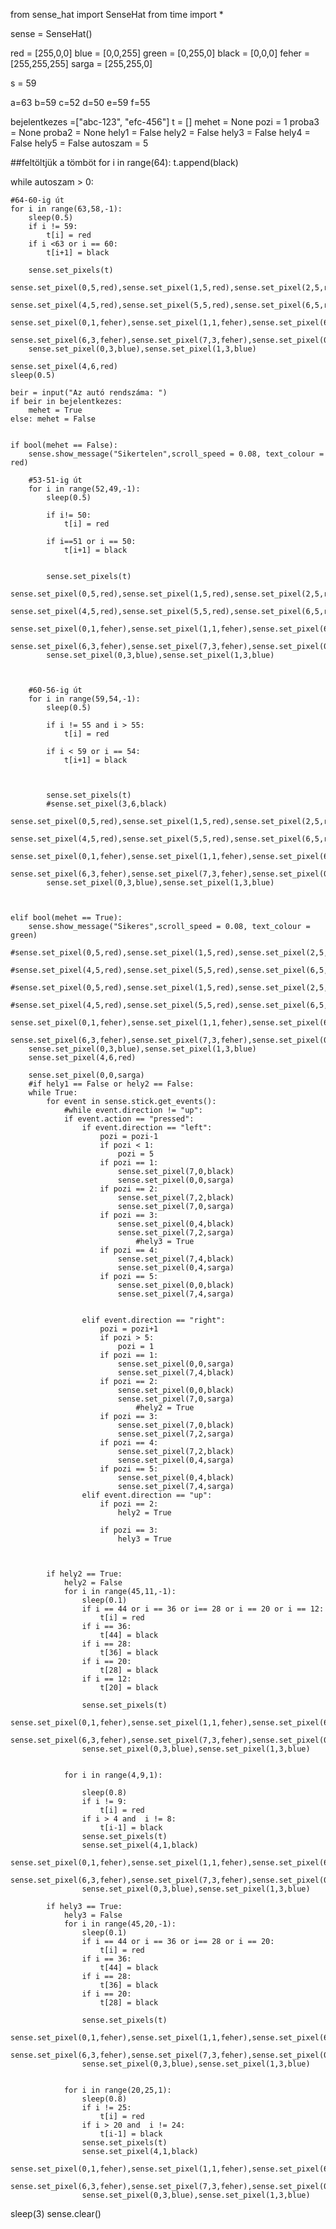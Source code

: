 from sense_hat import SenseHat
from time import *



sense = SenseHat()

red = [255,0,0]
blue = [0,0,255]
green = [0,255,0]
black = [0,0,0]
feher = [255,255,255]
sarga = [255,255,0]

s = 59

a=63
b=59
c=52
d=50
e=59
f=55

bejelentkezes =["abc-123", "efc-456"]
t = []
mehet = None
pozi = 1
proba3 = None
proba2 = None
hely1 = False
hely2 = False
hely3 = False
hely4 = False
hely5 = False
autoszam = 5

    
##feltöltjük a tömböt
for i in range(64):
    t.append(black)
    
while autoszam > 0:

    #64-60-ig út
    for i in range(63,58,-1):
        sleep(0.5)
        if i != 59:
            t[i] = red
        if i <63 or i == 60:
            t[i+1] = black 
       
        sense.set_pixels(t)
        sense.set_pixel(0,5,red),sense.set_pixel(1,5,red),sense.set_pixel(2,5,red),sense.set_pixel(3,5,red),
        sense.set_pixel(4,5,red),sense.set_pixel(5,5,red),sense.set_pixel(6,5,red),sense.set_pixel(7,5,red), 
        sense.set_pixel(0,1,feher),sense.set_pixel(1,1,feher),sense.set_pixel(6,1,feher),sense.set_pixel(7,1,feher),
        sense.set_pixel(6,3,feher),sense.set_pixel(7,3,feher),sense.set_pixel(0,2,blue),sense.set_pixel(1,2,blue)
        sense.set_pixel(0,3,blue),sense.set_pixel(1,3,blue)
    
    sense.set_pixel(4,6,red)
    sleep(0.5)

    beir = input("Az autó rendszáma: ")
    if beir in bejelentkezes:
        mehet = True
    else: mehet = False


    if bool(mehet == False):
        sense.show_message("Sikertelen",scroll_speed = 0.08, text_colour = red)
        
        #53-51-ig út
        for i in range(52,49,-1):
            sleep(0.5)
            
            if i!= 50:
                t[i] = red
                
            if i==51 or i == 50:
                t[i+1] = black
            
              
            sense.set_pixels(t)
            sense.set_pixel(0,5,red),sense.set_pixel(1,5,red),sense.set_pixel(2,5,red),sense.set_pixel(3,5,red),
            sense.set_pixel(4,5,red),sense.set_pixel(5,5,red),sense.set_pixel(6,5,red),sense.set_pixel(7,5,red), 
            sense.set_pixel(0,1,feher),sense.set_pixel(1,1,feher),sense.set_pixel(6,1,feher),sense.set_pixel(7,1,feher),
            sense.set_pixel(6,3,feher),sense.set_pixel(7,3,feher),sense.set_pixel(0,2,blue),sense.set_pixel(1,2,blue)
            sense.set_pixel(0,3,blue),sense.set_pixel(1,3,blue)
   
            

        #60-56-ig út
        for i in range(59,54,-1):
            sleep(0.5)
            
            if i != 55 and i > 55:
                t[i] = red
            
            if i < 59 or i == 54:
                t[i+1] = black
                
            
                
            sense.set_pixels(t)
            #sense.set_pixel(3,6,black)
            sense.set_pixel(0,5,red),sense.set_pixel(1,5,red),sense.set_pixel(2,5,red),sense.set_pixel(3,5,red),
            sense.set_pixel(4,5,red),sense.set_pixel(5,5,red),sense.set_pixel(6,5,red),sense.set_pixel(7,5,red), 
            sense.set_pixel(0,1,feher),sense.set_pixel(1,1,feher),sense.set_pixel(6,1,feher),sense.set_pixel(7,1,feher),
            sense.set_pixel(6,3,feher),sense.set_pixel(7,3,feher),sense.set_pixel(0,2,blue),sense.set_pixel(1,2,blue)
            sense.set_pixel(0,3,blue),sense.set_pixel(1,3,blue)


   
    elif bool(mehet == True):
        sense.show_message("Sikeres",scroll_speed = 0.08, text_colour = green)
        #sense.set_pixel(0,5,red),sense.set_pixel(1,5,red),sense.set_pixel(2,5,red),sense.set_pixel(3,5,red),
        #sense.set_pixel(4,5,red),sense.set_pixel(5,5,red),sense.set_pixel(6,5,red),sense.set_pixel(7,5,red), 
        #sense.set_pixel(0,5,red),sense.set_pixel(1,5,red),sense.set_pixel(2,5,red),sense.set_pixel(3,5,red),
        #sense.set_pixel(4,5,red),sense.set_pixel(5,5,red),sense.set_pixel(6,5,red),sense.set_pixel(7,5,red), 
        sense.set_pixel(0,1,feher),sense.set_pixel(1,1,feher),sense.set_pixel(6,1,feher),sense.set_pixel(7,1,feher),
        sense.set_pixel(6,3,feher),sense.set_pixel(7,3,feher),sense.set_pixel(0,2,blue),sense.set_pixel(1,2,blue)
        sense.set_pixel(0,3,blue),sense.set_pixel(1,3,blue)
        sense.set_pixel(4,6,red)
        
        sense.set_pixel(0,0,sarga)
        #if hely1 == False or hely2 == False:
        while True:
            for event in sense.stick.get_events():
                #while event.direction != "up":
                if event.action == "pressed":
                    if event.direction == "left":
                        pozi = pozi-1
                        if pozi < 1:
                            pozi = 5
                        if pozi == 1:
                            sense.set_pixel(7,0,black)
                            sense.set_pixel(0,0,sarga)
                        if pozi == 2:
                            sense.set_pixel(7,2,black)
                            sense.set_pixel(7,0,sarga)
                        if pozi == 3:
                            sense.set_pixel(0,4,black)
                            sense.set_pixel(7,2,sarga)
                                #hely3 = True
                        if pozi == 4:
                            sense.set_pixel(7,4,black)
                            sense.set_pixel(0,4,sarga)
                        if pozi == 5:
                            sense.set_pixel(0,0,black)
                            sense.set_pixel(7,4,sarga)
                                
                            
                    elif event.direction == "right":
                        pozi = pozi+1
                        if pozi > 5:
                            pozi = 1
                        if pozi == 1:
                            sense.set_pixel(0,0,sarga)
                            sense.set_pixel(7,4,black)
                        if pozi == 2:
                            sense.set_pixel(0,0,black)
                            sense.set_pixel(7,0,sarga)
                                #hely2 = True
                        if pozi == 3:
                            sense.set_pixel(7,0,black)
                            sense.set_pixel(7,2,sarga)
                        if pozi == 4:
                            sense.set_pixel(7,2,black)
                            sense.set_pixel(0,4,sarga)
                        if pozi == 5:
                            sense.set_pixel(0,4,black)
                            sense.set_pixel(7,4,sarga)
                    elif event.direction == "up":
                        if pozi == 2:
                            hely2 = True
                                
                        if pozi == 3:
                            hely3 = True
                            

        
            if hely2 == True:
                hely2 = False
                for i in range(45,11,-1):
                    sleep(0.1)
                    if i == 44 or i == 36 or i== 28 or i == 20 or i == 12:
                        t[i] = red
                    if i == 36:
                        t[44] = black
                    if i == 28:
                        t[36] = black
                    if i == 20:
                        t[28] = black
                    if i == 12:
                        t[20] = black
                    
                    sense.set_pixels(t) 
                    sense.set_pixel(0,1,feher),sense.set_pixel(1,1,feher),sense.set_pixel(6,1,feher),sense.set_pixel(7,1,feher),
                    sense.set_pixel(6,3,feher),sense.set_pixel(7,3,feher),sense.set_pixel(0,2,blue),sense.set_pixel(1,2,blue)
                    sense.set_pixel(0,3,blue),sense.set_pixel(1,3,blue)
                       
                       
                for i in range(4,9,1):
                    
                    sleep(0.8)
                    if i != 9:
                        t[i] = red
                    if i > 4 and  i != 8:
                        t[i-1] = black
                    sense.set_pixels(t)
                    sense.set_pixel(4,1,black)
                    sense.set_pixel(0,1,feher),sense.set_pixel(1,1,feher),sense.set_pixel(6,1,feher),sense.set_pixel(7,1,feher),
                    sense.set_pixel(6,3,feher),sense.set_pixel(7,3,feher),sense.set_pixel(0,2,blue),sense.set_pixel(1,2,blue)
                    sense.set_pixel(0,3,blue),sense.set_pixel(1,3,blue)
                
            if hely3 == True:
                hely3 = False
                for i in range(45,20,-1):
                    sleep(0.1)
                    if i == 44 or i == 36 or i== 28 or i == 20:
                        t[i] = red
                    if i == 36:
                        t[44] = black
                    if i == 28:
                        t[36] = black
                    if i == 20:
                        t[28] = black
                    
                    sense.set_pixels(t) 
                    sense.set_pixel(0,1,feher),sense.set_pixel(1,1,feher),sense.set_pixel(6,1,feher),sense.set_pixel(7,1,feher),
                    sense.set_pixel(6,3,feher),sense.set_pixel(7,3,feher),sense.set_pixel(0,2,blue),sense.set_pixel(1,2,blue)
                    sense.set_pixel(0,3,blue),sense.set_pixel(1,3,blue)
                       
                       
                for i in range(20,25,1):
                    sleep(0.8)
                    if i != 25:
                        t[i] = red
                    if i > 20 and  i != 24:
                        t[i-1] = black
                    sense.set_pixels(t)
                    sense.set_pixel(4,1,black)
                    sense.set_pixel(0,1,feher),sense.set_pixel(1,1,feher),sense.set_pixel(6,1,feher),sense.set_pixel(7,1,feher),
                    sense.set_pixel(6,3,feher),sense.set_pixel(7,3,feher),sense.set_pixel(0,2,blue),sense.set_pixel(1,2,blue)
                    sense.set_pixel(0,3,blue),sense.set_pixel(1,3,blue)     
      
        
             
sleep(3)
sense.clear()
